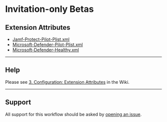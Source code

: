 # Invitation-only Betas
## Extension Attributes

- [Jamf-Protect-Pilot-Plist.xml](Jamf-Protect-Pilot-Plist.xml)
- [Microsoft-Defender-Pilot-Plist.xml](Microsoft-Defender-Pilot-Plist.xml)
- [Microsoft-Defender-Healthy.xml](Microsoft-Defender-Healthy.xml)

---

## Help

Please see [3. Configuration: Extension Attributes](https://github.com/dan-snelson/Invitation-only-Betas/wiki/3.-Configuration:-Extension-Attributes) in the Wiki.

---

## Support

All support for this workflow should be asked by [opening an issue](https://github.com/dan-snelson/Invitation-only-Betas/issues).